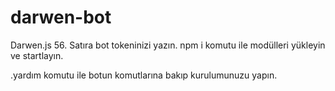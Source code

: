 # darwen-bot

Darwen.js 56. Satıra bot tokeninizi yazın.
npm i komutu ile modülleri yükleyin ve startlayın. 

.yardım komutu ile botun komutlarına bakıp kurulumunuzu yapın.
